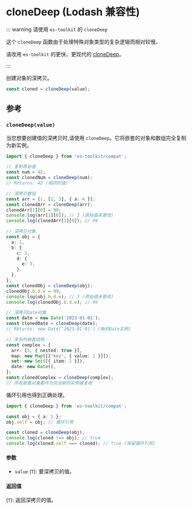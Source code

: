# cloneDeep (Lodash 兼容性)

::: warning 请使用 `es-toolkit` 的 `cloneDeep`

这个 `cloneDeep` 函数由于处理特殊对象类型的复杂逻辑而相对较慢。

请改用 `es-toolkit` 的更快、更现代的 [cloneDeep](../../object/cloneDeep.md)。

:::

创建对象的深拷贝。

```typescript
const cloned = cloneDeep(value);
```

## 参考

### `cloneDeep(value)`

当您想要创建值的深拷贝时,请使用 `cloneDeep`。它将嵌套的对象和数组完全复制为新实例。

```typescript
import { cloneDeep } from 'es-toolkit/compat';

// 复制原始值
const num = 42;
const clonedNum = cloneDeep(num);
// Returns: 42 (相同的值)

// 深拷贝数组
const arr = [1, [2, 3], { a: 4 }];
const clonedArr = cloneDeep(arr);
clonedArr[1][0] = 99;
console.log(arr[1][0]); // 2 (原始值未更改)
console.log(clonedArr[1][0]); // 99

// 深拷贝对象
const obj = {
  a: 1,
  b: {
    c: 2,
    d: {
      e: 3,
    },
  },
};
const clonedObj = cloneDeep(obj);
clonedObj.b.d.e = 99;
console.log(obj.b.d.e); // 3 (原始值未更改)
console.log(clonedObj.b.d.e); // 99

// 深拷贝Date对象
const date = new Date('2023-01-01');
const clonedDate = cloneDeep(date);
// Returns: new Date('2023-01-01') (新的Date实例)

// 复杂的嵌套结构
const complex = {
  arr: [1, { nested: true }],
  map: new Map([['key', { value: 1 }]]),
  set: new Set([{ item: 1 }]),
  date: new Date(),
};
const clonedComplex = cloneDeep(complex);
// 所有嵌套对象都作为完全新的实例被复制
```

循环引用也得到正确处理。

```typescript
import { cloneDeep } from 'es-toolkit/compat';

const obj = { a: 1 };
obj.self = obj; // 循环引用

const cloned = cloneDeep(obj);
console.log(cloned !== obj); // true
console.log(cloned.self === cloned); // true (保留循环引用)
```

#### 参数

- `value` (`T`): 要深拷贝的值。

#### 返回值

(`T`): 返回深拷贝的值。
